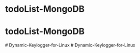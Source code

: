 # todoList-MongoDB
# todoList-MongoDB
#   D y n a m i c - K e y l o g g e r - f o r - L i n u x  
 # Dynamic-Keylogger-for-Linux
